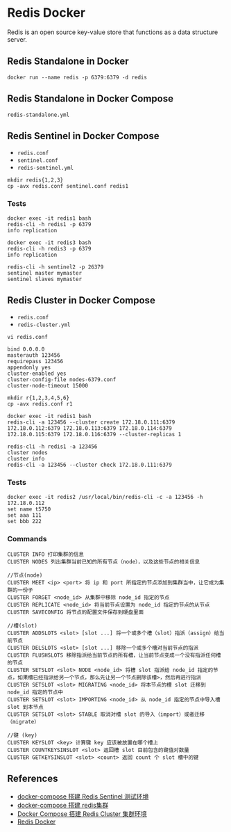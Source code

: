 # Redis Docker

Redis is an open source key-value store that functions as a data structure server.

## Redis Standalone in Docker
```
docker run --name redis -p 6379:6379 -d redis
```

## Redis Standalone in Docker Compose
`redis-standalone.yml`

## Redis Sentinel in Docker Compose
- `redis.conf`
- `sentinel.conf`
- `redis-sentinel.yml`

```
mkdir redis{1,2,3}
cp -avx redis.conf sentinel.conf redis1
```

### Tests
```
docker exec -it redis1 bash
redis-cli -h redis1 -p 6379
info replication

docker exec -it redis3 bash
redis-cli -h redis3 -p 6379
info replication

redis-cli -h sentinel2 -p 26379
sentinel master mymaster
sentinel slaves mymaster
```

## Redis Cluster in Docker Compose
- `redis.conf`
- `redis-cluster.yml`

`vi redis.conf`
```
bind 0.0.0.0
masterauth 123456
requirepass 123456
appendonly yes
cluster-enabled yes
cluster-config-file nodes-6379.conf
cluster-node-timeout 15000
```

```
mkdir r{1,2,3,4,5,6}
cp -avx redis.conf r1

docker exec -it redis1 bash
redis-cli -a 123456 --cluster create 172.18.0.111:6379 172.18.0.112:6379 172.18.0.113:6379 172.18.0.114:6379 172.18.0.115:6379 172.18.0.116:6379 --cluster-replicas 1

redis-cli -h redis1 -a 123456
cluster nodes
cluster info
redis-cli -a 123456 --cluster check 172.18.0.111:6379
```

### Tests
```
docker exec -it redis2 /usr/local/bin/redis-cli -c -a 123456 -h 172.18.0.112
set name t5750
set aaa 111
set bbb 222
```

### Commands
```
CLUSTER INFO 打印集群的信息
CLUSTER NODES 列出集群当前已知的所有节点（node），以及这些节点的相关信息

//节点(node)
CLUSTER MEET <ip> <port> 将 ip 和 port 所指定的节点添加到集群当中，让它成为集群的一份子
CLUSTER FORGET <node_id> 从集群中移除 node_id 指定的节点
CLUSTER REPLICATE <node_id> 将当前节点设置为 node_id 指定的节点的从节点
CLUSTER SAVECONFIG 将节点的配置文件保存到硬盘里面

//槽(slot)
CLUSTER ADDSLOTS <slot> [slot ...] 将一个或多个槽（slot）指派（assign）给当前节点
CLUSTER DELSLOTS <slot> [slot ...] 移除一个或多个槽对当前节点的指派
CLUSTER FLUSHSLOTS 移除指派给当前节点的所有槽，让当前节点变成一个没有指派任何槽的节点
CLUSTER SETSLOT <slot> NODE <node_id> 将槽 slot 指派给 node_id 指定的节点，如果槽已经指派给另一个节点，那么先让另一个节点删除该槽>，然后再进行指派
CLUSTER SETSLOT <slot> MIGRATING <node_id> 将本节点的槽 slot 迁移到 node_id 指定的节点中
CLUSTER SETSLOT <slot> IMPORTING <node_id> 从 node_id 指定的节点中导入槽 slot 到本节点
CLUSTER SETSLOT <slot> STABLE 取消对槽 slot 的导入（import）或者迁移（migrate）

//键 (key)
CLUSTER KEYSLOT <key> 计算键 key 应该被放置在哪个槽上
CLUSTER COUNTKEYSINSLOT <slot> 返回槽 slot 目前包含的键值对数量
CLUSTER GETKEYSINSLOT <slot> <count> 返回 count 个 slot 槽中的键
```

## References
- [docker-compose 搭建 Redis Sentinel 测试环境](https://www.cnblogs.com/leffss/p/12082361.html)
- [docker-compose 搭建 redis集群](https://www.jianshu.com/p/ce14357cf0b4)
- [Docker Compose 搭建 Redis Cluster 集群环境](https://www.cnblogs.com/mrhelloworld/p/docker14.html)
- [Redis Docker](https://hub.docker.com/_/redis)